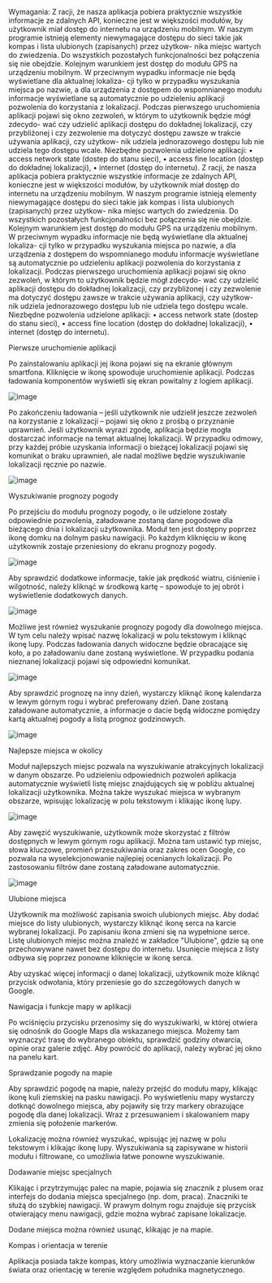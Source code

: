 Wymagania:
Z racji, że nasza aplikacja pobiera praktycznie wszystkie informacje ze zdalnych
API, konieczne jest w większości modułów, by użytkownik miał dostęp do internetu
na urządzeniu mobilnym. W naszym programie istnieją elementy niewymagające
dostępu do sieci takie jak kompas i lista ulubionych (zapisanych) przez użytkow-
nika miejsc wartych do zwiedzenia. Do wszystkich pozostałych funkcjonalności bez
połączenia się nie obejdzie.
Kolejnym warunkiem jest dostęp do modułu GPS na urządzeniu mobilnym.
W przeciwnym wypadku informacje nie będą wyświetlane dla aktualnej lokaliza-
cji tylko w przypadku wyszukania miejsca po nazwie, a dla urządzenia z dostępem
do wspomnianego modułu informacje wyświetlane są automatycznie po udzieleniu
aplikacji pozwolenia do korzystania z lokalizacji. Podczas pierwszego uruchomienia
aplikacji pojawi się okno zezwoleń, w którym to użytkownik będzie mógł zdecydo-
wać czy udzielić aplikacji dostępu do dokładnej lokalizacji, czy przybliżonej i czy
zezwolenie ma dotyczyć dostępu zawsze w trakcie używania aplikacji, czy użytkow-
nik udziela jednorazowego dostępu lub nie udziela tego dostępu wcale.
Niezbędne pozwolenia udzielone aplikacji:
• access network state (dostep do stanu sieci),
• access fine location (dostęp do dokładnej lokalizacji),
• internet (dostęp do internetu).
Z racji, że nasza aplikacja pobiera praktycznie wszystkie informacje ze zdalnych
API, konieczne jest w większości modułów, by użytkownik miał dostęp do internetu
na urządzeniu mobilnym. W naszym programie istnieją elementy niewymagające
dostępu do sieci takie jak kompas i lista ulubionych (zapisanych) przez użytkow-
nika miejsc wartych do zwiedzenia. Do wszystkich pozostałych funkcjonalności bez
połączenia się nie obejdzie.
Kolejnym warunkiem jest dostęp do modułu GPS na urządzeniu mobilnym.
W przeciwnym wypadku informacje nie będą wyświetlane dla aktualnej lokaliza-
cji tylko w przypadku wyszukania miejsca po nazwie, a dla urządzenia z dostępem
do wspomnianego modułu informacje wyświetlane są automatycznie po udzieleniu
aplikacji pozwolenia do korzystania z lokalizacji. Podczas pierwszego uruchomienia
aplikacji pojawi się okno zezwoleń, w którym to użytkownik będzie mógł zdecydo-
wać czy udzielić aplikacji dostępu do dokładnej lokalizacji, czy przybliżonej i czy
zezwolenie ma dotyczyć dostępu zawsze w trakcie używania aplikacji, czy użytkow-
nik udziela jednorazowego dostępu lub nie udziela tego dostępu wcale.
Niezbędne pozwolenia udzielone aplikacji:
• access network state (dostep do stanu sieci),
• access fine location (dostęp do dokładnej lokalizacji),
• internet (dostęp do internetu).





Pierwsze uruchomienie aplikacji

Po zainstalowaniu aplikacji jej ikona pojawi się na ekranie głównym smartfona. Kliknięcie w ikonę spowoduje uruchomienie aplikacji. Podczas ładowania komponentów wyświetli się ekran powitalny z logiem aplikacji.

![image](https://github.com/user-attachments/assets/174a0554-2a16-4d9e-aa65-1729f1759121)

Po zakończeniu ładowania – jeśli użytkownik nie udzielił jeszcze zezwoleń na korzystanie z lokalizacji – pojawi się okno z prośbą o przyznanie uprawnień. Jeśli użytkownik wyrazi zgodę, aplikacja będzie mogła dostarczać informacje na temat aktualnej lokalizacji. W przypadku odmowy, przy każdej próbie uzyskania informacji o bieżącej lokalizacji pojawi się komunikat o braku uprawnień, ale nadal możliwe będzie wyszukiwanie lokalizacji ręcznie po nazwie.

![image](https://github.com/user-attachments/assets/e062f58c-f829-4eba-8138-c8be78376291)

Wyszukiwanie prognozy pogody

Po przejściu do modułu prognozy pogody, o ile udzielone zostały odpowiednie pozwolenia, załadowane zostaną dane pogodowe dla bieżącego dnia i lokalizacji użytkownika. Moduł ten jest dostępny poprzez ikonę domku na dolnym pasku nawigacji. Po każdym kliknięciu w ikonę użytkownik zostaje przeniesiony do ekranu prognozy pogody.

![image](https://github.com/user-attachments/assets/004234e2-8a12-4fa1-a0c3-5c779f0b3281)


Aby sprawdzić dodatkowe informacje, takie jak prędkość wiatru, ciśnienie i wilgotność, należy kliknąć w środkową kartę – spowoduje to jej obrót i wyświetlenie dodatkowych danych.

![image](https://github.com/user-attachments/assets/9c99f303-5ea7-4919-a352-975592285d99)


Możliwe jest również wyszukanie prognozy pogody dla dowolnego miejsca. W tym celu należy wpisać nazwę lokalizacji w polu tekstowym i kliknąć ikonę lupy. Podczas ładowania danych widoczne będzie obracające się koło, a po załadowaniu dane zostaną wyświetlone. W przypadku podania nieznanej lokalizacji pojawi się odpowiedni komunikat.

![image](https://github.com/user-attachments/assets/2d8def7a-df3c-4ec9-af5f-d7f952cbd935)


Aby sprawdzić prognozę na inny dzień, wystarczy kliknąć ikonę kalendarza w lewym górnym rogu i wybrać preferowany dzień. Dane zostaną załadowane automatycznie, a informacje o dacie będą widoczne pomiędzy kartą aktualnej pogody a listą prognoz godzinowych.

![image](https://github.com/user-attachments/assets/35852010-a99a-4d37-b356-46eeb85b04c8)


Najlepsze miejsca w okolicy

Moduł najlepszych miejsc pozwala na wyszukiwanie atrakcyjnych lokalizacji w danym obszarze. Po udzieleniu odpowiednich pozwoleń aplikacja automatycznie wyświetli listę miejsc znajdujących się w pobliżu aktualnej lokalizacji użytkownika. Można także wyszukać miejsca w wybranym obszarze, wpisując lokalizację w polu tekstowym i klikając ikonę lupy.

![image](https://github.com/user-attachments/assets/a44b2c93-cc1d-4666-94c9-4d4395091c6e)


Aby zawęzić wyszukiwanie, użytkownik może skorzystać z filtrów dostępnych w lewym górnym rogu aplikacji. Można tam ustawić typ miejsc, słowa kluczowe, promień przeszukiwania oraz zakres ocen Google, co pozwala na wyselekcjonowanie najlepiej ocenianych lokalizacji. Po zastosowaniu filtrów dane zostaną załadowane automatycznie.

![image](https://github.com/user-attachments/assets/d31ccdc1-ac05-4dee-88ba-4da97b3895a1)

Ulubione miejsca

Użytkownik ma możliwość zapisania swoich ulubionych miejsc. Aby dodać miejsce do listy ulubionych, wystarczy kliknąć ikonę serca na karcie wybranej lokalizacji. Po zapisaniu ikona zmieni się na wypełnione serce. Listę ulubionych miejsc można znaleźć w zakładce "Ulubione", gdzie są one przechowywane nawet bez dostępu do internetu. Usunięcie miejsca z listy odbywa się poprzez ponowne kliknięcie w ikonę serca.

Aby uzyskać więcej informacji o danej lokalizacji, użytkownik może kliknąć przycisk odwołania, który przeniesie go do szczegółowych danych w Google.

Nawigacja i funkcje mapy w aplikacji

Po wciśnięciu przycisku przenosimy się do wyszukiwarki, w której otwiera się odnośnik do Google Maps dla wskazanego miejsca. Możemy tam wyznaczyć trasę do wybranego obiektu, sprawdzić godziny otwarcia, opinie oraz galerie zdjęć. Aby powrócić do aplikacji, należy wybrać jej okno na panelu kart.

Sprawdzanie pogody na mapie

Aby sprawdzić pogodę na mapie, należy przejść do modułu mapy, klikając ikonę kuli ziemskiej na pasku nawigacji. Po wyświetleniu mapy wystarczy dotknąć dowolnego miejsca, aby pojawiły się trzy markery obrazujące pogodę dla danej lokalizacji. Wraz z przesuwaniem i skalowaniem mapy zmienia się położenie markerów.

Lokalizację można również wyszukać, wpisując jej nazwę w polu tekstowym i klikając ikonę lupy. Wyszukiwania są zapisywane w historii modułu i filtrowane, co umożliwia łatwe ponowne wyszukiwanie.

Dodawanie miejsc specjalnych

Klikając i przytrzymując palec na mapie, pojawia się znacznik z plusem oraz interfejs do dodania miejsca specjalnego (np. dom, praca). Znaczniki te służą do szybkiej nawigacji. W prawym dolnym rogu znajduje się przycisk otwierający menu nawigacji, gdzie można wybrać zapisane lokalizacje.

Dodane miejsca można również usunąć, klikając je na mapie.

Kompas i orientacja w terenie

Aplikacja posiada także kompas, który umożliwia wyznaczanie kierunków świata oraz orientację w terenie względem południka magnetycznego.

